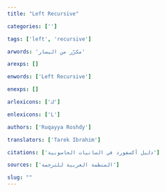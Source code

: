 ```yaml
---
title: "Left Recursive"

categories: ['']

tags: ['left', 'recursive']

arwords: 'مكرّر من اليسار'

arexps: []

enwords: ['Left Recursive']

enexps: []

arlexicons: ['ك']

enlexicons: ['L']

authors: ['Ruqayya Roshdy']

translators: ['Tarek Ibrahim']

citations: ['دليل أكسفورد في السانيات الحاسوبية']

sources: ['المنظمة العربية للترجمة']

slug: ""
---
```

